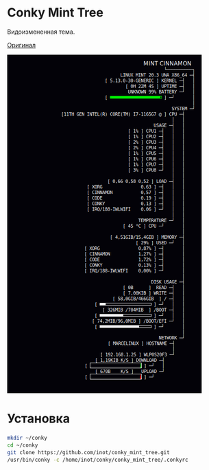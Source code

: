 # Conky Mint Tree

Видоизмененная тема. 

[Оригинал](https://www.deviantart.com/iznogud78/art/Conky-Fedora-Tree-795963082 "Оригинал")

![](https://raw.githubusercontent.com/inot/conky_mint_tree/fb9ef8e1f76dc84252dabb614df07469dc9453e1/mint_tree.png?raw=true)

# Установка 
```bash
mkdir ~/conky
cd ~/conky
git clone https://github.com/inot/conky_mint_tree.git
/usr/bin/conky -c /home/inot/conky/conky_mint_tree/.conkyrc
```

